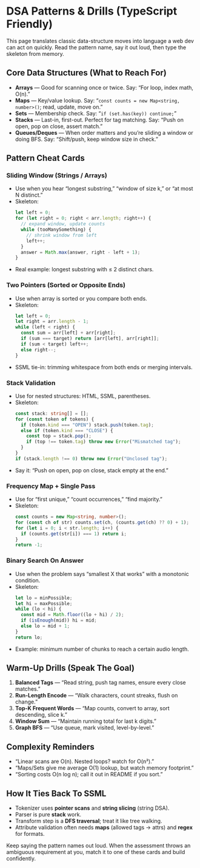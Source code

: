 # DSA Patterns & Drills (TypeScript Friendly)
This page translates classic data-structure moves into language a web dev can act on quickly. Read the pattern name, say it out loud, then type the skeleton from memory.

## Core Data Structures (What to Reach For)
- **Arrays** — Good for scanning once or twice. Say: “For loop, index math, O(n).”
- **Maps** — Key/value lookup. Say: “`const counts = new Map<string, number>()`; read, update, move on.”
- **Sets** — Membership check. Say: “`if (set.has(key)) continue;`”
- **Stacks** — Last-in, first-out. Perfect for tag matching. Say: “Push on open, pop on close, assert match.”
- **Queues/Deques** — When order matters and you’re sliding a window or doing BFS. Say: “Shift/push, keep window size in check.”

## Pattern Cheat Cards

### Sliding Window (Strings / Arrays)
- Use when you hear “longest substring,” “window of size k,” or “at most N distinct.”
- Skeleton:
  ```ts
  let left = 0;
  for (let right = 0; right < arr.length; right++) {
    // expand window, update counts
    while (tooManySomething) {
      // shrink window from left
      left++;
    }
    answer = Math.max(answer, right - left + 1);
  }
  ```
- Real example: longest substring with ≤ 2 distinct chars.

### Two Pointers (Sorted or Opposite Ends)
- Use when array is sorted or you compare both ends.
- Skeleton:
  ```ts
  let left = 0;
  let right = arr.length - 1;
  while (left < right) {
    const sum = arr[left] + arr[right];
    if (sum === target) return [arr[left], arr[right]];
    if (sum < target) left++;
    else right--;
  }
  ```
- SSML tie-in: trimming whitespace from both ends or merging intervals.

### Stack Validation
- Use for nested structures: HTML, SSML, parentheses.
- Skeleton:
  ```ts
  const stack: string[] = [];
  for (const token of tokens) {
    if (token.kind === "OPEN") stack.push(token.tag);
    else if (token.kind === "CLOSE") {
      const top = stack.pop();
      if (top !== token.tag) throw new Error("Mismatched tag");
    }
  }
  if (stack.length !== 0) throw new Error("Unclosed tag");
  ```
- Say it: “Push on open, pop on close, stack empty at the end.”

### Frequency Map + Single Pass
- Use for “first unique,” “count occurrences,” “find majority.”
- Skeleton:
  ```ts
  const counts = new Map<string, number>();
  for (const ch of str) counts.set(ch, (counts.get(ch) ?? 0) + 1);
  for (let i = 0; i < str.length; i++) {
    if (counts.get(str[i]) === 1) return i;
  }
  return -1;
  ```

### Binary Search On Answer
- Use when the problem says “smallest X that works” with a monotonic condition.
- Skeleton:
  ```ts
  let lo = minPossible;
  let hi = maxPossible;
  while (lo < hi) {
    const mid = Math.floor((lo + hi) / 2);
    if (isEnough(mid)) hi = mid;
    else lo = mid + 1;
  }
  return lo;
  ```
- Example: minimum number of chunks to reach a certain audio length.

## Warm-Up Drills (Speak The Goal)
1. **Balanced Tags** — “Read string, push tag names, ensure every close matches.”
2. **Run-Length Encode** — “Walk characters, count streaks, flush on change.”
3. **Top-K Frequent Words** — “Map counts, convert to array, sort descending, slice k.”
4. **Window Sum** — “Maintain running total for last k digits.”
5. **Graph BFS** — “Use queue, mark visited, level-by-level.”

## Complexity Reminders
- “Linear scans are O(n). Nested loops? watch for O(n²).”
- “Maps/Sets give me average O(1) lookup, but watch memory footprint.”
- “Sorting costs O(n log n); call it out in README if you sort.”

## How It Ties Back To SSML
- Tokenizer uses **pointer scans** and **string slicing** (string DSA).
- Parser is pure **stack** work.
- Transform step is a **DFS traversal**; treat it like tree walking.
- Attribute validation often needs **maps** (allowed tags → attrs) and **regex** for formats.

Keep saying the pattern names out loud. When the assessment throws an ambiguous requirement at you, match it to one of these cards and build confidently.
